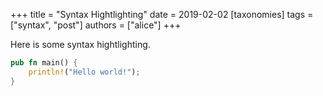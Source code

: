 +++
title = "Syntax Hightlighting"
date = 2019-02-02
[taxonomies]
tags = ["syntax", "post"]
authors = ["alice"]
+++

Here is some syntax hightlighting.

```rust
pub fn main() {
    println!("Hello world!");
}
```
